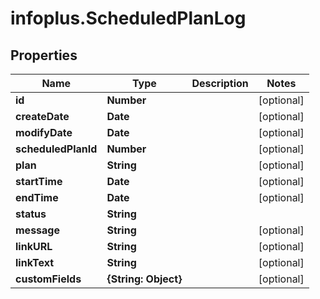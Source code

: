 # infoplus.ScheduledPlanLog

## Properties
Name | Type | Description | Notes
------------ | ------------- | ------------- | -------------
**id** | **Number** |  | [optional] 
**createDate** | **Date** |  | [optional] 
**modifyDate** | **Date** |  | [optional] 
**scheduledPlanId** | **Number** |  | [optional] 
**plan** | **String** |  | [optional] 
**startTime** | **Date** |  | [optional] 
**endTime** | **Date** |  | [optional] 
**status** | **String** |  | 
**message** | **String** |  | [optional] 
**linkURL** | **String** |  | [optional] 
**linkText** | **String** |  | [optional] 
**customFields** | **{String: Object}** |  | [optional] 


